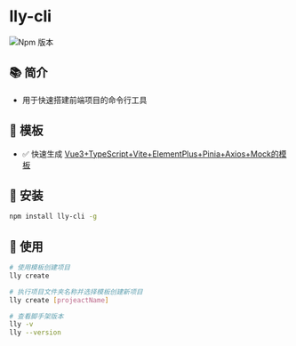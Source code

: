 # lly-cli

![Npm 版本](https://img.shields.io/badge/lly-cli_v0.0.1-green)

## 📚 简介

- 用于快速搭建前端项目的命令行工具

## 📕 模板

- ✅ 快速生成 [Vue3+TypeScript+Vite+ElementPlus+Pinia+Axios+Mock的模板](https://gitee.com/codelyty/cli-template)

## 🍭 安装

```bash
npm install lly-cli -g
```

## 🚩 使用

```bash
# 使用模板创建项目
lly create

# 执行项目文件夹名称并选择模板创建新项目
lly create [projeactName]

# 查看脚手架版本
lly -v
lly --version
```